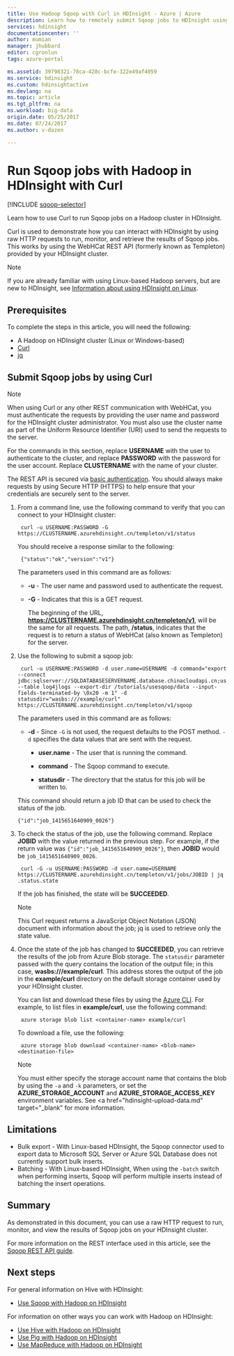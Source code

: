 ```yaml
---
title: Use Hadoop Sqoop with Curl in HDInsight - Azure | Azure
description: Learn how to remotely submit Sqoop jobs to HDInsight using Curl.
services: hdinsight
documentationcenter: ''
author: mumian
manager: jhubbard
editor: cgronlun
tags: azure-portal

ms.assetid: 39798321-78ca-428c-bcfe-322e49af4059
ms.service: hdinsight
ms.custom: hdinsightactive
ms.devlang: na
ms.topic: article
ms.tgt_pltfrm: na
ms.workload: big-data
origin.date: 05/25/2017
ms.date: 07/24/2017
ms.author: v-dazen

---
```

# Run Sqoop jobs with Hadoop in HDInsight with Curl
[!INCLUDE [sqoop-selector](../../includes/hdinsight-selector-use-sqoop.md)]

Learn how to use Curl to run Sqoop jobs on a Hadoop cluster in HDInsight.

Curl is used to demonstrate how you can interact with HDInsight by using raw HTTP requests to run, monitor, and retrieve the results of Sqoop jobs. This works by using the WebHCat REST API (formerly known as Templeton) provided by your HDInsight cluster.

> [!NOTE]
> If you are already familiar with using Linux-based Hadoop servers, but are new to HDInsight, see [Information about using HDInsight on Linux](hdinsight-hadoop-linux-information.md).
> 
> 

## Prerequisites
To complete the steps in this article, you will need the following:

* A Hadoop on HDInsight cluster (Linux or Windows-based)
* [Curl](http://curl.haxx.se/)
* [jq](http://stedolan.github.io/jq/)

## Submit Sqoop jobs by using Curl
> [!NOTE]
> When using Curl or any other REST communication with WebHCat, you must authenticate the requests by providing the user name and password for the HDInsight cluster administrator. You must also use the cluster name as part of the Uniform Resource Identifier (URI) used to send the requests to the server.
> 
> For the commands in this section, replace **USERNAME** with the user to authenticate to the cluster, and replace **PASSWORD** with the password for the user account. Replace **CLUSTERNAME** with the name of your cluster.
> 
> The REST API is secured via [basic authentication](http://en.wikipedia.org/wiki/Basic_access_authentication). You should always make requests by using Secure HTTP (HTTPS) to help ensure that your credentials are securely sent to the server.
> 
> 

1. From a command line, use the following command to verify that you can connect to your HDInsight cluster:

        curl -u USERNAME:PASSWORD -G https://CLUSTERNAME.azurehdinsight.cn/templeton/v1/status

    You should receive a response similar to the following:

        {"status":"ok","version":"v1"}

    The parameters used in this command are as follows:

   * **-u** - The user name and password used to authenticate the request.
   * **-G** - Indicates that this is a GET request.

     The beginning of the URL, **https://CLUSTERNAME.azurehdinsight.cn/templeton/v1**, will be the same for all requests. The path, **/status**, indicates that the request is to return a status of WebHCat (also known as Templeton) for the server. 
2. Use the following to submit a sqoop job:

        curl -u USERNAME:PASSWORD -d user.name=USERNAME -d command="export --connect jdbc:sqlserver://SQLDATABASESERVERNAME.database.chinacloudapi.cn;user=USERNAME@SQLDATABASESERVERNAME;password=PASSWORD;database=SQLDATABASENAME --table log4jlogs --export-dir /tutorials/usesqoop/data --input-fields-terminated-by \0x20 -m 1" -d statusdir="wasbs:///example/curl" https://CLUSTERNAME.azurehdinsight.cn/templeton/v1/sqoop

    The parameters used in this command are as follows:

    * **-d** - Since `-G` is not used, the request defaults to the POST method. `-d` specifies the data values that are sent with the request.

        * **user.name** - The user that is running the command.

        * **command** - The Sqoop command to execute.

        * **statusdir** - The directory that the status for this job will be written to.

    This command should return a job ID that can be used to check the status of the job.

    ```
    {"id":"job_1415651640909_0026"}
    ```

1. To check the status of the job, use the following command. Replace **JOBID** with the value returned in the previous step. For example, if the return value was `{"id":"job_1415651640909_0026"}`, then **JOBID** would be `job_1415651640909_0026`.

        curl -G -u USERNAME:PASSWORD -d user.name=USERNAME https://CLUSTERNAME.azurehdinsight.cn/templeton/v1/jobs/JOBID | jq .status.state

    If the job has finished, the state will be **SUCCEEDED**.

   > [!NOTE]
   > This Curl request returns a JavaScript Object Notation (JSON) document with information about the job; jq is used to retrieve only the state value.
   > 
   > 
2. Once the state of the job has changed to **SUCCEEDED**, you can retrieve the results of the job from Azure Blob storage. The `statusdir` parameter passed with the query contains the location of the output file; in this case, **wasbs:///example/curl**. This address stores the output of the job in the **example/curl** directory on the default storage container used by your HDInsight cluster.

    You can list and download these files by using the [Azure CLI](../cli-install-nodejs.md). For example, to list files in **example/curl**, use the following command:

        azure storage blob list <container-name> example/curl

    To download a file, use the following:

        azure storage blob download <container-name> <blob-name> <destination-file>

   > [!NOTE]
   > You must either specify the storage account name that contains the blob by using the `-a` and `-k` parameters, or set the **AZURE\_STORAGE\_ACCOUNT** and **AZURE\_STORAGE\_ACCESS\_KEY** environment variables. See <a href="hdinsight-upload-data.md" target="_blank" for more information.
   > 
   > 

## Limitations
* Bulk export - With Linux-based HDInsight, the Sqoop connector used to export data to Microsoft SQL Server or Azure SQL Database does not currently support bulk inserts.
* Batching - With Linux-based HDInsight, When using the `-batch` switch when performing inserts, Sqoop will perform multiple inserts instead of batching the insert operations.

## Summary
As demonstrated in this document, you can use a raw HTTP request to run, monitor, and view the results of Sqoop jobs on your HDInsight cluster.

For more information on the REST interface used in this article, see the <a href="https://sqoop.apache.org/docs/1.99.3/RESTAPI.html" target="_blank">Sqoop REST API guide</a>.

## Next steps
For general information on Hive with HDInsight:

* [Use Sqoop with Hadoop on HDInsight](hdinsight-use-sqoop.md)

For information on other ways you can work with Hadoop on HDInsight:

* [Use Hive with Hadoop on HDInsight](hdinsight-use-hive.md)
* [Use Pig with Hadoop on HDInsight](hdinsight-use-pig.md)
* [Use MapReduce with Hadoop on HDInsight](hdinsight-use-mapreduce.md)

[hdinsight-sdk-documentation]: http://msdn.microsoft.com/library/dn479185.aspx

[azure-purchase-options]: https://www.azure.cn/pricing/overview/
[azure-member-offers]: https://www.azure.cn/pricing/member-offers/
[azure-trial]: https://www.azure.cn/pricing/1rmb-trial/

[apache-tez]: http://tez.apache.org
[apache-hive]: http://hive.apache.org/
[apache-log4j]: http://en.wikipedia.org/wiki/Log4j
[hive-on-tez-wiki]: https://cwiki.apache.org/confluence/display/Hive/Hive+on+Tez
[import-to-excel]: /hdinsight/hdinsight-connect-excel-power-query/

[hdinsight-use-oozie]: hdinsight-use-oozie.md
[hdinsight-analyze-flight-data]: hdinsight-analyze-flight-delay-data.md

[hdinsight-provision]: hdinsight-hadoop-provision-linux-clusters.md
[hdinsight-submit-jobs]: hdinsight-submit-hadoop-jobs-programmatically.md
[hdinsight-upload-data]: hdinsight-upload-data.md

[powershell-here-strings]: http://technet.microsoft.com/library/ee692792.aspx
